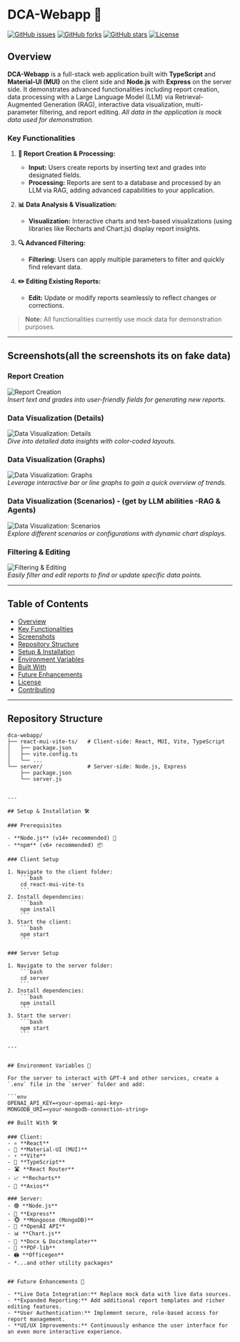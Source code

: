 # DCA-Webapp 🚀

[![GitHub issues](https://img.shields.io/github/issues/yourusername/dca-webapp)](https://github.com/omri1001/dca-webapp/issues)
[![GitHub forks](https://img.shields.io/github/forks/yourusername/dca-webapp)](https://github.com/omri1001/dca-webapp/network)
[![GitHub stars](https://img.shields.io/github/stars/yourusername/dca-webapp)](https://github.com/omri1001/dca-webapp/stargazers)
[![License](https://img.shields.io/github/license/omri1001/dca-webapp)](LICENSE)

## Overview

**DCA-Webapp** is a full-stack web application built with **TypeScript** and **Material-UI (MUI)** on the client side and **Node.js** with **Express** on the server side. It demonstrates advanced functionalities including report creation, data processing with a Large Language Model (LLM) via Retrieval-Augmented Generation (RAG), interactive data visualization, multi-parameter filtering, and report editing. *All data in the application is mock data used for demonstration.*

### Key Functionalities

1. **📝 Report Creation & Processing:**  
   - **Input:** Users create reports by inserting text and grades into designated fields.  
   - **Processing:** Reports are sent to a database and processed by an LLM via RAG, adding advanced capabilities to your application.
   
2. **📊 Data Analysis & Visualization:**  
   - **Visualization:** Interactive charts and text-based visualizations (using libraries like Recharts and Chart.js) display report insights.
   
3. **🔍 Advanced Filtering:**  
   - **Filtering:** Users can apply multiple parameters to filter and quickly find relevant data.
   
4. **✏️ Editing Existing Reports:**  
   - **Edit:** Update or modify reports seamlessly to reflect changes or corrections.

> **Note:** All functionalities currently use mock data for demonstration purposes.

---

## Screenshots(all the screenshots its on fake data)

### Report Creation
![Report Creation](assets/report-creation.png)  
*Insert text and grades into user-friendly fields for generating new reports.*

### Data Visualization (Details)
![Data Visualization: Details](assets/data-visualization-deteils.png)  
*Dive into detailed data insights with color-coded layouts.*

### Data Visualization (Graphs)
![Data Visualization: Graphs](assets/data-visualization-graphs.png)  
*Leverage interactive bar or line graphs to gain a quick overview of trends.*

### Data Visualization (Scenarios) - (get by LLM abilities -RAG & Agents)
![Data Visualization: Scenarios](assets/data-visualization-scenrios.png)  
*Explore different scenarios or configurations with dynamic chart displays.*

### Filtering & Editing
![Filtering & Editing](assets/filter-edit.png)  
*Easily filter and edit reports to find or update specific data points.*

---

## Table of Contents

- [Overview](#overview)
- [Key Functionalities](#key-functionalities)
- [Screenshots](#screenshots)
- [Repository Structure](#repository-structure)
- [Setup & Installation](#setup--installation)
- [Environment Variables](#environment-variables)
- [Built With](#built-with)
- [Future Enhancements](#future-enhancements)
- [License](#license)
- [Contributing](#contributing)

---

## Repository Structure

```plaintext
dca-webapp/
├── react-mui-vite-ts/   # Client-side: React, MUI, Vite, TypeScript
│   ├── package.json
│   ├── vite.config.ts
│   └── ...
└── server/              # Server-side: Node.js, Express
    ├── package.json
    └── server.js


---

## Setup & Installation 🛠️

### Prerequisites

- **Node.js** (v14+ recommended) 🔧
- **npm** (v6+ recommended) 📦

### Client Setup

1. Navigate to the client folder:
    ```bash
    cd react-mui-vite-ts
    ```
2. Install dependencies:
    ```bash
    npm install
    ```
3. Start the client:
    ```bash
    npm start
    ```

### Server Setup

1. Navigate to the server folder:
    ```bash
    cd server
    ```
2. Install dependencies:
    ```bash
    npm install
    ```
3. Start the server:
    ```bash
    npm start
    ```

---


## Environment Variables 🔐

For the server to interact with GPT-4 and other services, create a `.env` file in the `server` folder and add:

```env
OPENAI_API_KEY=<your-openai-api-key>
MONGODB_URI=<your-mongodb-connection-string>

## Built With 🛠️

### Client:
- ⚛️ **React**
- 🎨 **Material-UI (MUI)**
- ⚡ **Vite**
- 📘 **TypeScript**
- 🛣️ **React Router**
- 📈 **Recharts**
- 🔄 **Axios**

### Server:
- 🟢 **Node.js**
- 🚀 **Express**
- 🐵 **Mongoose (MongoDB)**
- 🤖 **OpenAI API**
- 📊 **Chart.js**
- 📝 **Docx & Docxtemplater**
- 📄 **PDF-lib**
- 🖨️ **Officegen**
- *...and other utility packages*


## Future Enhancements 🚀

- **Live Data Integration:** Replace mock data with live data sources.
- **Expanded Reporting:** Add additional report templates and richer editing features.
- **User Authentication:** Implement secure, role-based access for report management.
- **UI/UX Improvements:** Continuously enhance the user interface for an even more interactive experience.

